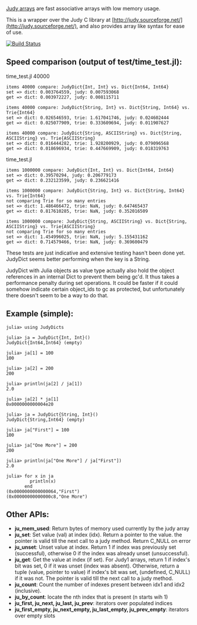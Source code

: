 [Judy arrays](http://en.wikipedia.org/wiki/Judy_array) are fast associative arrays with low memory usage.

This is a wrapper over the Judy C library at [http://judy.sourceforge.net/](http://judy.sourceforge.net/), and also provides array like syntax for ease of use.

[![Build Status](https://travis-ci.org/tanmaykm/JudyDicts.jl.png)](https://travis-ci.org/tanmaykm/JudyDicts.jl)

Speed comparison (output of test/time\_test.jl):
-----------------------------------------------
time\_test.jl 40000
````
items 40000 compare: JudyDict{Int, Int} vs. Dict{Int64, Int64}
set => dict: 0.003764559, judy: 0.007593068
get => dict: 0.003972227, judy: 0.008115711

items 40000 compare: JudyDict{String, Int} vs. Dict{String, Int64} vs. Trie{Int64}
set => dict: 0.026546593, trie: 1.617041746, judy: 0.024602444
get => dict: 0.025077909, trie: 0.333609694, judy: 0.011907627

items 40000 compare: JudyDict{String, ASCIIString} vs. Dict{String, ASCIIString} vs. Trie{ASCIIString}
set => dict: 0.016444282, trie: 1.928200929, judy: 0.079096568
get => dict: 0.018696934, trie: 0.447669909, judy: 0.018319763
````

time\_test.jl
````
items 1000000 compare: JudyDict{Int, Int} vs. Dict{Int64, Int64}
set => dict: 0.39570294, judy: 0.206779173
get => dict: 0.232123599, judy: 0.236621416

items 1000000 compare: JudyDict{String, Int} vs. Dict{String, Int64} vs. Trie{Int64}
not comparing Trie for so many entries
set => dict: 1.486466472, trie: NaN, judy: 0.647465437
get => dict: 0.817610285, trie: NaN, judy: 0.352016509

items 1000000 compare: JudyDict{String, ASCIIString} vs. Dict{String, ASCIIString} vs. Trie{ASCIIString}
not comparing Trie for so many entries
set => dict: 1.454996025, trie: NaN, judy: 5.155431162
get => dict: 0.714579466, trie: NaN, judy: 0.369600479

````

These tests are just indicative and extensive testing hasn't been done yet.
JudyDict seems better performing when the key is a String.

JudyDict with Julia objects as value type actually also hold the object references in an internal Dict to prevent them being gc'd. It thus takes a performance penalty during set operations. It could be faster if it could somehow indicate certain object\_ids to gc as protected, but unfortunately there doesn't seem to be a way to do that.



Example (simple):
-----------------
    julia> using JudyDicts

    julia> ja = JudyDict{Int, Int}()
    JudyDict{Int64,Int64} (empty)

    julia> ja[1] = 100
    100

    julia> ja[2] = 200
    200

    julia> println(ja[2] / ja[1])
    2.0

    julia> ja[2] * ja[1]
    0x0000000000004e20

    julia> ja = JudyDict{String, Int}()
    JudyDict{String,Int64} (empty)

    julia> ja["First"] = 100
    100

    julia> ja["One More"] = 200
    200

    julia> println(ja["One More"] / ja["First"])
    2.0

    julia> for x in ja
             println(x)
           end
    (0x0000000000000064,"First")
    (0x00000000000000c8,"One More")

Other APIs:
-----------
*    **ju_mem_used**: Return bytes of memory used currently by the judy array
*    **ju_set**: Set value (val) at index (idx). Return a pointer to the value. the pointer is valid till the next call to a judy method. Return C\_NULL on error
*    **ju_unset**: Unset value at index. Return 1 if index was previously set (successful), otherwise 0 if the index was already unset (unsuccessful).
*    **ju_get**: Get the value at index (if set). For Judy1 arrays, return 1 if index's bit was set, 0 if it was unset (index was absent). Otherwise, return a tuple (value, pointer to value) if index's bit was set, (undefined, C\_NULL) if it was not. The pointer is valid till the next call to a judy method.
*    **ju_count**: Count the number of indexes present between idx1 and idx2 (inclusive).
*    **ju_by_count**: locate the nth index that is present (n starts wih 1)
*    **ju_first, ju_next, ju_last, ju_prev**: iterators over populated indices
*    **ju_first_empty, ju_next_empty, ju_last_empty, ju_prev_empty**: iterators over empty slots
